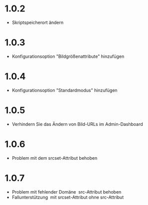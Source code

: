 # 1.0.2
- Skriptspeicherort ändern
# 1.0.3
- Konfigurationsoption "Bildgrößenattribute" hinzufügen
# 1.0.4
- Konfigurationsoption "Standardmodus" hinzufügen
# 1.0.5
- Verhindern Sie das Ändern von Bild-URLs im Admin-Dashboard
# 1.0.6
- Problem mit dem srcset-Attribut behoben
# 1.0.7
- Problem mit fehlender Domäne <img> src-Attribut behoben
- Fallunterstützung <img> mit srcset-Attribut ohne src-Attribut